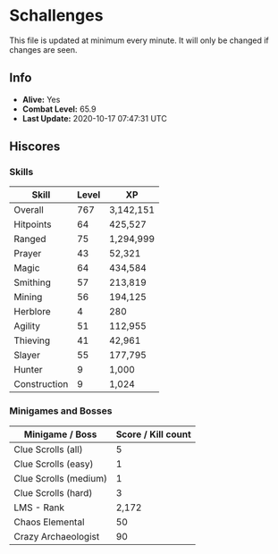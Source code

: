 # Schallenges

This file is updated at minimum every minute. It will only be changed if changes are seen.

## Info

 - **Alive:** Yes
 - **Combat Level:** 65.9
 - **Last Update:** 2020-10-17 07:47:31 UTC

## Hiscores

### Skills

| Skill | Level | XP |
|--|--|--|
| Overall | 767 | 3,142,151 |
| Hitpoints | 64 | 425,527 |
| Ranged | 75 | 1,294,999 |
| Prayer | 43 | 52,321 |
| Magic | 64 | 434,584 |
| Smithing | 57 | 213,819 |
| Mining | 56 | 194,125 |
| Herblore | 4 | 280 |
| Agility | 51 | 112,955 |
| Thieving | 41 | 42,961 |
| Slayer | 55 | 177,795 |
| Hunter | 9 | 1,000 |
| Construction | 9 | 1,024 |

### Minigames and Bosses

| Minigame / Boss | Score / Kill count |
|--|--|
| Clue Scrolls (all) | 5 |
| Clue Scrolls (easy) | 1 |
| Clue Scrolls (medium) | 1 |
| Clue Scrolls (hard) | 3 |
| LMS - Rank | 2,172 |
| Chaos Elemental | 50 |
| Crazy Archaeologist | 90 |
